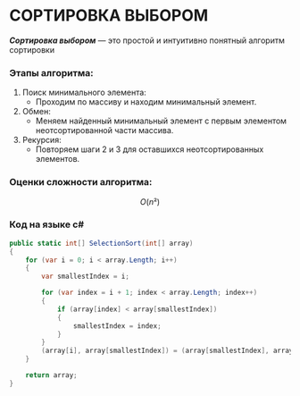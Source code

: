 # СОРТИРОВКА ВЫБОРОМ

**_Сортировка выбором_** — это простой и интуитивно понятный алгоритм сортировки

### Этапы алгоритма:

1. Поиск минимального элемента:
   - Проходим по массиву и находим минимальный элемент.
2. Обмен:
   - Меняем найденный минимальный элемент с первым элементом неотсортированной части массива.
3. Рекурсия:
   - Повторяем шаги 2 и 3 для оставшихся неотсортированных элементов.

### Оценки сложности алгоритма:

$$
O(n²)
$$

### Код на языке c#

```c#
public static int[] SelectionSort(int[] array)
{
    for (var i = 0; i < array.Length; i++)
    {
        var smallestIndex = i;

        for (var index = i + 1; index < array.Length; index++)
        {
            if (array[index] < array[smallestIndex])
            {
                smallestIndex = index;
            }
        }
        (array[i], array[smallestIndex]) = (array[smallestIndex], array[i]);
    }

    return array;
}
```
